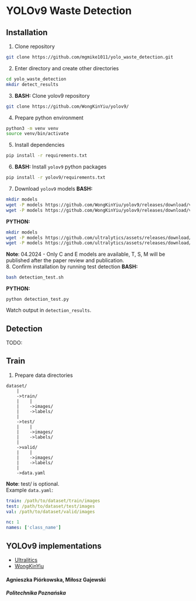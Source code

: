 # YOLOv9 Waste Detection
## Installation
1. Clone repository
```bash
git clone https://github.com/mgmike1011/yolo_waste_detection.git
```
2. Enter directory and create other directories
```bash
cd yolo_waste_detection
mkdir detect_results 
```
3. **BASH:** Clone yolov9 repository
```bash
git clone https://github.com/WongKinYiu/yolov9/
```
4. Prepare python environment
```bash
python3 -m venv venv
source venv/bin/activate
```
5. Install dependencies
```bash
pip install -r requirements.txt
```
6. **BASH:** Install `yolov9` python packages
```bash
pip install -r yolov9/requirements.txt 
```
7. Download `yolov9` models
**BASH:**
```bash
mkdir models
wget -P models https://github.com/WongKinYiu/yolov9/releases/download/v0.1/yolov9-c-converted.pt
wget -P models https://github.com/WongKinYiu/yolov9/releases/download/v0.1/yolov9-e-converted.pt
```
**PYTHON:**
```bash
mkdir models
wget -P models https://github.com/ultralytics/assets/releases/download/v8.2.0/yolov9c.pt
wget -P models https://github.com/ultralytics/assets/releases/download/v8.2.0/yolov9e.pt
```
**Note**: 04.2024 - Only C and E models are available, T, S, M will be published after the paper review and publication. \
8. Confirm installation by running test detection
**BASH:**
```bash
bash detection_test.sh
```
**PYTHON:**
```
python detection_test.py
```
Watch output in `detection_results`.
## Detection
TODO:
## Train
1. Prepare data directories
```
dataset/
    |
    ->train/
    |    |
    |    ->images/
    |    ->labels/
    |
    ->test/
    |    |
    |    ->images/
    |    ->labels/
    |
    ->valid/
    |    |
    |    ->images/
    |    ->labels/
    |
    ->data.yaml
```
**Note**: test/ is optional. \
Example `data.yaml`:
```yaml
train: /path/to/dataset/train/images
test: /path/to/dataset/test/images
val: /path/to/dataset/valid/images

nc: 1
names: ['class_name']
```
## YOLOv9 implementations
* [Ultralitics](https://docs.ultralytics.com/models/yolov9)
* [WongKinYiu](https://github.com/WongKinYiu/yolov9/)
#### Agnieszka Piórkowska, Miłosz Gajewski
##### Politechnika Poznańska